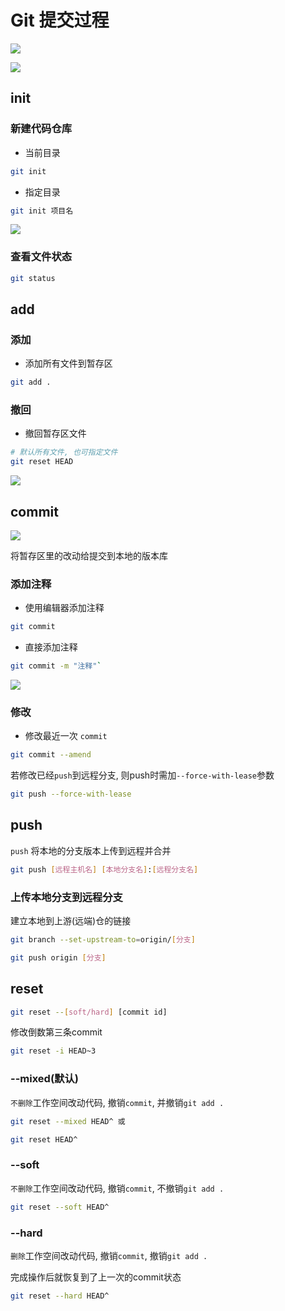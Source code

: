 <!--
 * @Description: 
 * @Version: 1.0
 * @Author: DaLao
 * @Email: dalao@xxx.com
 * @Date: 2021-03-17 18:02:13
 * @LastEditors: Li Yuanhao
 * @LastEditTime: 2023-03-17 23:32:26
-->

# Git 提交过程


![](https://cdn.hurra.ltd/img/git.svg)

![](https://cdn.hurra.ltd/img/2022-3-17-2310.svg)



## init


### 新建代码仓库

- 当前目录

```sh
git init
```


- 指定目录

```sh
git init 项目名
```

![](https://cdn.hurra.ltd/img/20220112075837.png)


### 查看文件状态

```sh
git status
```


## add


### 添加

- 添加所有文件到暂存区

```sh
git add .
```


### 撤回

- 撤回暂存区文件

```sh
# 默认所有文件, 也可指定文件
git reset HEAD
```

![](https://cdn.hurra.ltd/img/20220112080614.png)



## commit


![](https://cdn.hurra.ltd/img/2022-3-18-2158.svg)

将暂存区里的改动给提交到本地的版本库


### 添加注释

- 使用编辑器添加注释

```sh
git commit
```

- 直接添加注释

```sh
git commit -m "注释"`
```

![](https://cdn.hurra.ltd/img/20220112081127.png)


### 修改

- 修改最近一次 `commit`

```sh
git commit --amend
```

若修改已经`push`到远程分支, 则push时需加`--force-with-lease`参数

```sh
git push --force-with-lease
```

## push


`push` 将本地的分支版本上传到远程并合并

```sh
git push [远程主机名] [本地分支名]:[远程分支名]
```

### 上传本地分支到远程分支

建立本地到上游(远端)仓的链接

```sh
git branch --set-upstream-to=origin/[分支]

git push origin [分支]
```


## reset


```sh
git reset --[soft/hard] [commit id]
```

修改倒数第三条commit

```sh
git reset -i HEAD~3
```


### --mixed(默认)


`不删除`工作空间改动代码, 撤销`commit`, 并撤销`git add .`

```sh
git reset --mixed HEAD^ 或

git reset HEAD^
```


### --soft


`不删除`工作空间改动代码, 撤销`commit`, 不撤销`git add .` 

```sh
git reset --soft HEAD^
```

### --hard


`删除`工作空间改动代码, 撤销`commit`, 撤销`git add .`

完成操作后就恢复到了上一次的commit状态

```sh
git reset --hard HEAD^
```